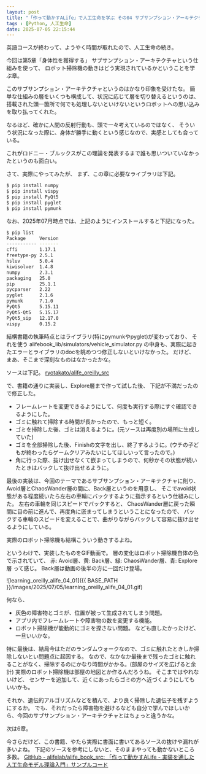 ```yaml
---
layout: post
title: "「作って動かすALife」で人工生命を学ぶ その04 サブサンプション・アーキテクチャ"
tags : [Python, 人工生命]
date: 2025-07-05 22:15:44
---
```


英語コースが終わって、ようやく時間が取れたので、人工生命の続き。

今回は第5章「身体性を獲得する」
サブサンプション・アーキテクチャという仕組みを使って、
ロボット掃除機の動きはどう実現されているかということを学ぶ章。

このサブサンプション・アーキテクチャというのはかなり印象を受けたな。
簡単な仕組みの層をいくつも構成して、状況に応じて層を切り替えるというのは、
搭載された頭一箇所で何でも処理しないといけないというロボットへの思い込みを取り払ってくれた。

なるほど、確かに人間の反射行動も、頭で一々考えているのではなく、
そういう状況になった際に、身体が勝手に動くという感じなので、実感としても合っている。

これがロドニー・ブルックスがこの理論を発表するまで誰も思いついていなかったというのも面白い。




さて、実際にやってみたが、
まず、この章に必要なライブラリは下記。

```bash
$ pip install numpy
$ pip install vispy
$ pip install PyQt5
$ pip install pyglet
$ pip install pymunk
```

なお、2025年07月時点では、上記のようにインストールすると下記になった。

```bash
$ pip list
Package     Version
----------- -------
cffi        1.17.1
freetype-py 2.5.1
hsluv       5.0.4
kiwisolver  1.4.8
numpy       2.3.1
packaging   25.0
pip         25.1.1
pycparser   2.22
pyglet      2.1.6
pymunk      7.1.0
PyQt5       5.15.11
PyQt5-Qt5   5.15.17
PyQt5_sip   12.17.0
vispy       0.15.2
```


結構書籍の執筆時点とはライブラリ(特にpymunkやpyglet)が変わっており、
それを使う
alifebook_lib/simulators/vehicle_simulator.py
の中身も、実際に起きたエラーとライブラリのdocを眺めつつ修正しないといけなかった。
だけど、まあ、そこまで深刻なものはなかったかな。


ソースは下記。
[ryotakato/alife_oreilly_src](https://github.com/ryotakato/alife_oreilly_src)


で、書籍の通りに実装し、Explore層まで作って試した後、
下記が不満だったので修正した。
* フレームレートを変更できるようにして、何度も実行する際にすぐ確認できるようにした。
* ゴミに触れて掃除する時間が長かったので、もっと短く。
* ゴミを掃除した後、ゴミは消えるように。(元ソースは再度別の場所に生成していた)
* ゴミを全部掃除した後、Finishの文字を出し、終了するように。(ウチの子どもが終わったらゲームクリアみたいにしてほしいって言ったので。)
* 角に行った際、抜け出せなくて嵌まってしまうので、何秒かその状態が続いたときはバックして抜け出せるように。

最後の実装は、今回のテーマであるサブサンプション・アーキテクチャに則り、
Avoid層とChaosWander層の間に、Back層というのを用意し、
そこでavoid状態がある程度続いたら左右の車輪にバックするように指示するという仕組みにした。
左右の車輪を同じスピードでバックすると、
ChaosWander層に戻った瞬間に目の前に進んで、再度角に嵌まってしまうということになったので、
バックする車輪のスピードを変えることで、曲がりながらバックして容易に抜け出せるようにしている。

実際のロボット掃除機も結構こういう動きするよね。



というわけで、実装したものをGIF動画で。
層の変化はロボット掃除機自体の色で示されていて、
赤: Avoid層、黄: Back層、緑: ChaosWander層、青: Explore層
って感じ。
Back層は動画の後半の方に一回だけ登場。


![learning_oreilly_alife_04_01]({{ BASE_PATH }}/images/2025/07/05/learning_oreilly_alife_04_01.gif)



何なら、
* 灰色の障害物とゴミが、位置が被って生成されてしまう問題。
* アプリ内でフレームレートや障害物の数を変更する機能。
* ロボット掃除機が能動的にゴミを探さない問題。
なども直したかったけど、一旦いいかな。

特に最後は、結局今はただのランダムウォークなので、ゴミに触れたときしか掃除しないとい問題点に起因する。
なので、なかなか最後まで残ったゴミに触れることがなく、掃除するのにかなり時間がかかる。(部屋のサイズを広げると余計)
実際のロボット掃除機は部屋の地図とか作るんだろうね。
そこまではやれないけど、
センサーを追加して、近くにあったらゴミの方へ近づくようにしてもいいかも。

それか、遺伝的アルゴリズムなどを積んで、より良く掃除した遺伝子を残すようにするか。
でも、それだったら障害物を避けるなども自分で学んでほしいから、今回のサブサンプション・アーキテクチャとはちょっと違うかな。





次は6章。

今さらだけど、この書籍、やたら実際に書面に書いてあるソースの抜けや漏れが多いよね。
下記のソースを参考にしないと、そのままやっても動かないところ多数。
[GitHub - alifelab/alife_book_src: 「作って動かすALife - 実装を通した人工生命モデル理論入門」サンプルコード](https://github.com/alifelab/alife_book_src)




